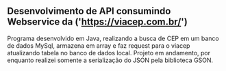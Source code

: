 ## Desenvolvimento de API consumindo Webservice da ('https://viacep.com.br/')

Programa desenvolvido em Java, realizando a busca de CEP em um banco de dados MySql, armazena em array e faz request para o viacep atualizando tabela no banco de dados local.
Projeto em andamento, por enquanto realizei somente a serialização do JSON pela biblioteca GSON.
